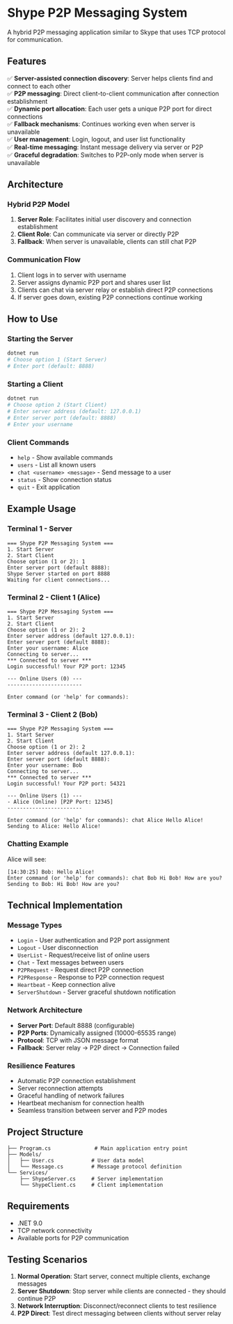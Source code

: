 # Shype P2P Messaging System

A hybrid P2P messaging application similar to Skype that uses TCP protocol for communication.

## Features

✅ **Server-assisted connection discovery**: Server helps clients find and connect to each other  
✅ **P2P messaging**: Direct client-to-client communication after connection establishment  
✅ **Dynamic port allocation**: Each user gets a unique P2P port for direct connections  
✅ **Fallback mechanisms**: Continues working even when server is unavailable  
✅ **User management**: Login, logout, and user list functionality  
✅ **Real-time messaging**: Instant message delivery via server or P2P  
✅ **Graceful degradation**: Switches to P2P-only mode when server is unavailable  

## Architecture

### Hybrid P2P Model
1. **Server Role**: Facilitates initial user discovery and connection establishment
2. **Client Role**: Can communicate via server or directly P2P
3. **Fallback**: When server is unavailable, clients can still chat P2P

### Communication Flow
1. Client logs in to server with username
2. Server assigns dynamic P2P port and shares user list
3. Clients can chat via server relay or establish direct P2P connections
4. If server goes down, existing P2P connections continue working

## How to Use

### Starting the Server
```bash
dotnet run
# Choose option 1 (Start Server)
# Enter port (default: 8888)
```

### Starting a Client
```bash
dotnet run
# Choose option 2 (Start Client) 
# Enter server address (default: 127.0.0.1)
# Enter server port (default: 8888)
# Enter your username
```

### Client Commands
- `help` - Show available commands
- `users` - List all known users
- `chat <username> <message>` - Send message to a user
- `status` - Show connection status
- `quit` - Exit application

## Example Usage

### Terminal 1 - Server
```
=== Shype P2P Messaging System ===
1. Start Server
2. Start Client
Choose option (1 or 2): 1
Enter server port (default 8888): 
Shype Server started on port 8888
Waiting for client connections...
```

### Terminal 2 - Client 1 (Alice)
```
=== Shype P2P Messaging System ===
1. Start Server
2. Start Client
Choose option (1 or 2): 2
Enter server address (default 127.0.0.1): 
Enter server port (default 8888): 
Enter your username: Alice
Connecting to server...
*** Connected to server ***
Login successful! Your P2P port: 12345

--- Online Users (0) ---
------------------------

Enter command (or 'help' for commands): 
```

### Terminal 3 - Client 2 (Bob)
```
=== Shype P2P Messaging System ===
1. Start Server
2. Start Client
Choose option (1 or 2): 2
Enter server address (default 127.0.0.1): 
Enter server port (default 8888): 
Enter your username: Bob
Connecting to server...
*** Connected to server ***
Login successful! Your P2P port: 54321

--- Online Users (1) ---
- Alice (Online) [P2P Port: 12345]
------------------------

Enter command (or 'help' for commands): chat Alice Hello Alice!
Sending to Alice: Hello Alice!
```

### Chatting Example
Alice will see:
```
[14:30:25] Bob: Hello Alice!
Enter command (or 'help' for commands): chat Bob Hi Bob! How are you?
Sending to Bob: Hi Bob! How are you?
```

## Technical Implementation

### Message Types
- `Login` - User authentication and P2P port assignment
- `Logout` - User disconnection
- `UserList` - Request/receive list of online users
- `Chat` - Text messages between users
- `P2PRequest` - Request direct P2P connection
- `P2PResponse` - Response to P2P connection request
- `Heartbeat` - Keep connection alive
- `ServerShutdown` - Server graceful shutdown notification

### Network Architecture
- **Server Port**: Default 8888 (configurable)
- **P2P Ports**: Dynamically assigned (10000-65535 range)
- **Protocol**: TCP with JSON message format
- **Fallback**: Server relay → P2P direct → Connection failed

### Resilience Features
- Automatic P2P connection establishment
- Server reconnection attempts
- Graceful handling of network failures
- Heartbeat mechanism for connection health
- Seamless transition between server and P2P modes

## Project Structure
```
├── Program.cs              # Main application entry point
├── Models/
│   ├── User.cs            # User data model
│   └── Message.cs         # Message protocol definition
└── Services/
    ├── ShypeServer.cs     # Server implementation
    └── ShypeClient.cs     # Client implementation
```

## Requirements
- .NET 9.0
- TCP network connectivity
- Available ports for P2P communication

## Testing Scenarios

1. **Normal Operation**: Start server, connect multiple clients, exchange messages
2. **Server Shutdown**: Stop server while clients are connected - they should continue P2P
3. **Network Interruption**: Disconnect/reconnect clients to test resilience
4. **P2P Direct**: Test direct messaging between clients without server relay
